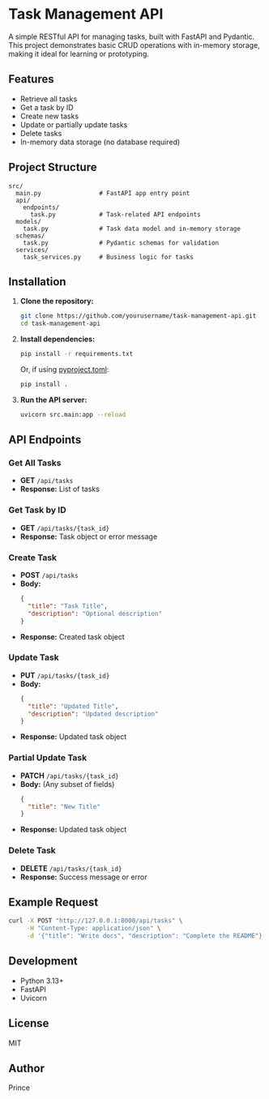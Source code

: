 # Task Management API

A simple RESTful API for managing tasks, built with FastAPI and Pydantic. This project demonstrates basic CRUD operations with in-memory storage, making it ideal for learning or prototyping.

## Features

- Retrieve all tasks
- Get a task by ID
- Create new tasks
- Update or partially update tasks
- Delete tasks
- In-memory data storage (no database required)

## Project Structure

```
src/
  main.py                # FastAPI app entry point
  api/
    endpoints/
      task.py            # Task-related API endpoints
  models/
    task.py              # Task data model and in-memory storage
  schemas/
    task.py              # Pydantic schemas for validation
  services/
    task_services.py     # Business logic for tasks
```

## Installation

1. **Clone the repository:**
   ```sh
   git clone https://github.com/yourusername/task-management-api.git
   cd task-management-api
   ```

2. **Install dependencies:**
   ```sh
   pip install -r requirements.txt
   ```
   Or, if using [pyproject.toml](pyproject.toml):
   ```sh
   pip install .
   ```

3. **Run the API server:**
   ```sh
   uvicorn src.main:app --reload
   ```

## API Endpoints

### Get All Tasks

- **GET** `/api/tasks`
- **Response:** List of tasks

### Get Task by ID

- **GET** `/api/tasks/{task_id}`
- **Response:** Task object or error message

### Create Task

- **POST** `/api/tasks`
- **Body:**
  ```json
  {
    "title": "Task Title",
    "description": "Optional description"
  }
  ```
- **Response:** Created task object

### Update Task

- **PUT** `/api/tasks/{task_id}`
- **Body:**
  ```json
  {
    "title": "Updated Title",
    "description": "Updated description"
  }
  ```
- **Response:** Updated task object

### Partial Update Task

- **PATCH** `/api/tasks/{task_id}`
- **Body:** (Any subset of fields)
  ```json
  {
    "title": "New Title"
  }
  ```
- **Response:** Updated task object

### Delete Task

- **DELETE** `/api/tasks/{task_id}`
- **Response:** Success message or error

## Example Request

```sh
curl -X POST "http://127.0.0.1:8000/api/tasks" \
     -H "Content-Type: application/json" \
     -d '{"title": "Write docs", "description": "Complete the README"}'
```

## Development

- Python 3.13+
- FastAPI
- Uvicorn

## License

MIT

## Author

Prince